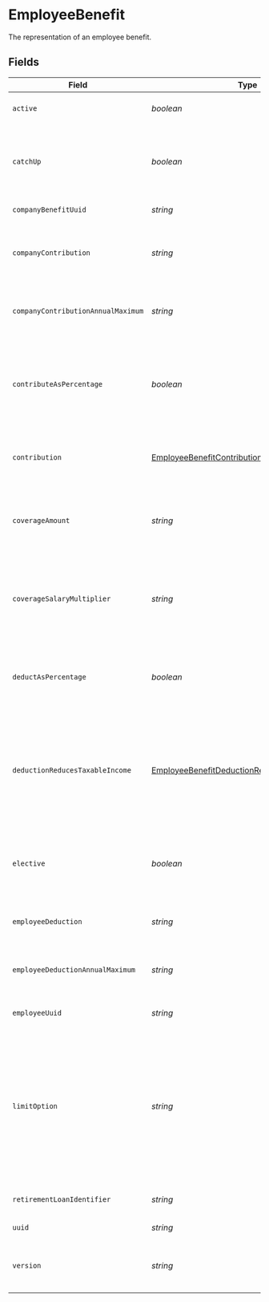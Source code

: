 # EmployeeBenefit

The representation of an employee benefit.


## Fields

| Field                                                                                                                                                                                                                                                                                                | Type                                                                                                                                                                                                                                                                                                 | Required                                                                                                                                                                                                                                                                                             | Description                                                                                                                                                                                                                                                                                          |
| ---------------------------------------------------------------------------------------------------------------------------------------------------------------------------------------------------------------------------------------------------------------------------------------------------- | ---------------------------------------------------------------------------------------------------------------------------------------------------------------------------------------------------------------------------------------------------------------------------------------------------- | ---------------------------------------------------------------------------------------------------------------------------------------------------------------------------------------------------------------------------------------------------------------------------------------------------- | ---------------------------------------------------------------------------------------------------------------------------------------------------------------------------------------------------------------------------------------------------------------------------------------------------- |
| `active`                                                                                                                                                                                                                                                                                             | *boolean*                                                                                                                                                                                                                                                                                            | :heavy_minus_sign:                                                                                                                                                                                                                                                                                   | Whether the employee benefit is active.                                                                                                                                                                                                                                                              |
| `catchUp`                                                                                                                                                                                                                                                                                            | *boolean*                                                                                                                                                                                                                                                                                            | :heavy_minus_sign:                                                                                                                                                                                                                                                                                   | Whether the employee should use a benefit’s "catch up" rate. Only Roth 401k and 401k benefits use this value for employees over 50.                                                                                                                                                                  |
| `companyBenefitUuid`                                                                                                                                                                                                                                                                                 | *string*                                                                                                                                                                                                                                                                                             | :heavy_minus_sign:                                                                                                                                                                                                                                                                                   | The UUID of the company benefit.                                                                                                                                                                                                                                                                     |
| `companyContribution`                                                                                                                                                                                                                                                                                | *string*                                                                                                                                                                                                                                                                                             | :heavy_minus_sign:                                                                                                                                                                                                                                                                                   | The amount to be paid, per pay period, by the company. This field will not appear for tiered contribution types.                                                                                                                                                                                     |
| `companyContributionAnnualMaximum`                                                                                                                                                                                                                                                                   | *string*                                                                                                                                                                                                                                                                                             | :heavy_minus_sign:                                                                                                                                                                                                                                                                                   | The maximum company contribution amount per year. A null value signifies no limit.                                                                                                                                                                                                                   |
| `contributeAsPercentage`                                                                                                                                                                                                                                                                             | *boolean*                                                                                                                                                                                                                                                                                            | :heavy_minus_sign:                                                                                                                                                                                                                                                                                   | Whether the company_contribution value should be treated as a percentage to be added to each payroll. This field will not appear for tiered contribution types.                                                                                                                                      |
| `contribution`                                                                                                                                                                                                                                                                                       | [EmployeeBenefitContribution](../../models/shared/employeebenefitcontribution.md)                                                                                                                                                                                                                    | :heavy_minus_sign:                                                                                                                                                                                                                                                                                   | An object representing the type and value of the company contribution.                                                                                                                                                                                                                               |
| `coverageAmount`                                                                                                                                                                                                                                                                                     | *string*                                                                                                                                                                                                                                                                                             | :heavy_minus_sign:                                                                                                                                                                                                                                                                                   | The amount that the employee is insured for. Note: company contribution cannot be present if coverage amount is set.                                                                                                                                                                                 |
| `coverageSalaryMultiplier`                                                                                                                                                                                                                                                                           | *string*                                                                                                                                                                                                                                                                                             | :heavy_minus_sign:                                                                                                                                                                                                                                                                                   | The coverage amount as a multiple of the employee’s salary. Only applicable for Group Term Life benefits. Note: cannot be set if coverage amount is also set.                                                                                                                                        |
| `deductAsPercentage`                                                                                                                                                                                                                                                                                 | *boolean*                                                                                                                                                                                                                                                                                            | :heavy_minus_sign:                                                                                                                                                                                                                                                                                   | Whether the employee deduction amount should be treated as a percentage to be deducted from each payroll.                                                                                                                                                                                            |
| `deductionReducesTaxableIncome`                                                                                                                                                                                                                                                                      | [EmployeeBenefitDeductionReducesTaxableIncome](../../models/shared/employeebenefitdeductionreducestaxableincome.md)                                                                                                                                                                                  | :heavy_minus_sign:                                                                                                                                                                                                                                                                                   | Whether the employee deduction reduces taxable income or not. Only valid for Group Term Life benefits. Note: when the value is not "unset", coverage amount and coverage salary multiplier are ignored.                                                                                              |
| `elective`                                                                                                                                                                                                                                                                                           | *boolean*                                                                                                                                                                                                                                                                                            | :heavy_minus_sign:                                                                                                                                                                                                                                                                                   | Whether the company contribution is elective (aka matching). For "tiered" contribution types, this is always true.                                                                                                                                                                                   |
| `employeeDeduction`                                                                                                                                                                                                                                                                                  | *string*                                                                                                                                                                                                                                                                                             | :heavy_minus_sign:                                                                                                                                                                                                                                                                                   | The amount to be deducted, per pay period, from the employee's pay.                                                                                                                                                                                                                                  |
| `employeeDeductionAnnualMaximum`                                                                                                                                                                                                                                                                     | *string*                                                                                                                                                                                                                                                                                             | :heavy_minus_sign:                                                                                                                                                                                                                                                                                   | The maximum employee deduction amount per year. A null value signifies no limit.                                                                                                                                                                                                                     |
| `employeeUuid`                                                                                                                                                                                                                                                                                       | *string*                                                                                                                                                                                                                                                                                             | :heavy_minus_sign:                                                                                                                                                                                                                                                                                   | The UUID of the employee to which the benefit belongs.                                                                                                                                                                                                                                               |
| `limitOption`                                                                                                                                                                                                                                                                                        | *string*                                                                                                                                                                                                                                                                                             | :heavy_minus_sign:                                                                                                                                                                                                                                                                                   | Some benefits require additional information to determine their limit. For example, for an HSA benefit, the limit option should be either "Family" or "Individual". For a Dependent Care FSA benefit, the limit option should be either "Joint Filing or Single" or "Married and Filing Separately". |
| `retirementLoanIdentifier`                                                                                                                                                                                                                                                                           | *string*                                                                                                                                                                                                                                                                                             | :heavy_minus_sign:                                                                                                                                                                                                                                                                                   | Identifier for a 401(k) loan assigned by the 401(k) provider                                                                                                                                                                                                                                         |
| `uuid`                                                                                                                                                                                                                                                                                               | *string*                                                                                                                                                                                                                                                                                             | :heavy_minus_sign:                                                                                                                                                                                                                                                                                   | The UUID of the employee benefit.                                                                                                                                                                                                                                                                    |
| `version`                                                                                                                                                                                                                                                                                            | *string*                                                                                                                                                                                                                                                                                             | :heavy_minus_sign:                                                                                                                                                                                                                                                                                   | The current version of the object. See the [versioning guide](https://docs.gusto.com/embedded-payroll/docs/idempotency) for information on how to use this field.                                                                                                                                    |